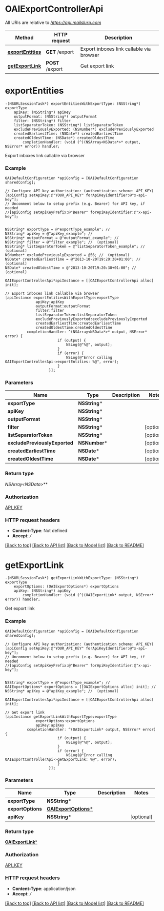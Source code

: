 # OAIExportControllerApi

All URIs are relative to *https://api.mailslurp.com*

Method | HTTP request | Description
------------- | ------------- | -------------
[**exportEntities**](OAIExportControllerApi#exportentities) | **GET** /export | Export inboxes link callable via browser
[**getExportLink**](OAIExportControllerApi#getexportlink) | **POST** /export | Get export link


# **exportEntities**
```objc
-(NSURLSessionTask*) exportEntitiesWithExportType: (NSString*) exportType
    apiKey: (NSString*) apiKey
    outputFormat: (NSString*) outputFormat
    filter: (NSString*) filter
    listSeparatorToken: (NSString*) listSeparatorToken
    excludePreviouslyExported: (NSNumber*) excludePreviouslyExported
    createdEarliestTime: (NSDate*) createdEarliestTime
    createdOldestTime: (NSDate*) createdOldestTime
        completionHandler: (void (^)(NSArray<NSData*>* output, NSError* error)) handler;
```

Export inboxes link callable via browser

### Example 
```objc
OAIDefaultConfiguration *apiConfig = [OAIDefaultConfiguration sharedConfig];

// Configure API key authorization: (authentication scheme: API_KEY)
[apiConfig setApiKey:@"YOUR_API_KEY" forApiKeyIdentifier:@"x-api-key"];
// Uncomment below to setup prefix (e.g. Bearer) for API key, if needed
//[apiConfig setApiKeyPrefix:@"Bearer" forApiKeyIdentifier:@"x-api-key"];


NSString* exportType = @"exportType_example"; // 
NSString* apiKey = @"apiKey_example"; // 
NSString* outputFormat = @"outputFormat_example"; // 
NSString* filter = @"filter_example"; //  (optional)
NSString* listSeparatorToken = @"listSeparatorToken_example"; //  (optional)
NSNumber* excludePreviouslyExported = @56; //  (optional)
NSDate* createdEarliestTime = @"2013-10-20T19:20:30+01:00"; //  (optional)
NSDate* createdOldestTime = @"2013-10-20T19:20:30+01:00"; //  (optional)

OAIExportControllerApi*apiInstance = [[OAIExportControllerApi alloc] init];

// Export inboxes link callable via browser
[apiInstance exportEntitiesWithExportType:exportType
              apiKey:apiKey
              outputFormat:outputFormat
              filter:filter
              listSeparatorToken:listSeparatorToken
              excludePreviouslyExported:excludePreviouslyExported
              createdEarliestTime:createdEarliestTime
              createdOldestTime:createdOldestTime
          completionHandler: ^(NSArray<NSData*>* output, NSError* error) {
                        if (output) {
                            NSLog(@"%@", output);
                        }
                        if (error) {
                            NSLog(@"Error calling OAIExportControllerApi->exportEntities: %@", error);
                        }
                    }];
```

### Parameters

Name | Type | Description  | Notes
------------- | ------------- | ------------- | -------------
 **exportType** | **NSString***|  | 
 **apiKey** | **NSString***|  | 
 **outputFormat** | **NSString***|  | 
 **filter** | **NSString***|  | [optional] 
 **listSeparatorToken** | **NSString***|  | [optional] 
 **excludePreviouslyExported** | **NSNumber***|  | [optional] 
 **createdEarliestTime** | **NSDate***|  | [optional] 
 **createdOldestTime** | **NSDate***|  | [optional] 

### Return type

**NSArray<NSData*>***

### Authorization

[API_KEY](../README#API_KEY)

### HTTP request headers

 - **Content-Type**: Not defined
 - **Accept**: */*

[[Back to top]](#) [[Back to API list]](../README#documentation-for-api-endpoints) [[Back to Model list]](../README#documentation-for-models) [[Back to README]](../README)

# **getExportLink**
```objc
-(NSURLSessionTask*) getExportLinkWithExportType: (NSString*) exportType
    exportOptions: (OAIExportOptions*) exportOptions
    apiKey: (NSString*) apiKey
        completionHandler: (void (^)(OAIExportLink* output, NSError* error)) handler;
```

Get export link

### Example 
```objc
OAIDefaultConfiguration *apiConfig = [OAIDefaultConfiguration sharedConfig];

// Configure API key authorization: (authentication scheme: API_KEY)
[apiConfig setApiKey:@"YOUR_API_KEY" forApiKeyIdentifier:@"x-api-key"];
// Uncomment below to setup prefix (e.g. Bearer) for API key, if needed
//[apiConfig setApiKeyPrefix:@"Bearer" forApiKeyIdentifier:@"x-api-key"];


NSString* exportType = @"exportType_example"; // 
OAIExportOptions* exportOptions = [[OAIExportOptions alloc] init]; // 
NSString* apiKey = @"apiKey_example"; //  (optional)

OAIExportControllerApi*apiInstance = [[OAIExportControllerApi alloc] init];

// Get export link
[apiInstance getExportLinkWithExportType:exportType
              exportOptions:exportOptions
              apiKey:apiKey
          completionHandler: ^(OAIExportLink* output, NSError* error) {
                        if (output) {
                            NSLog(@"%@", output);
                        }
                        if (error) {
                            NSLog(@"Error calling OAIExportControllerApi->getExportLink: %@", error);
                        }
                    }];
```

### Parameters

Name | Type | Description  | Notes
------------- | ------------- | ------------- | -------------
 **exportType** | **NSString***|  | 
 **exportOptions** | [**OAIExportOptions***](OAIExportOptions)|  | 
 **apiKey** | **NSString***|  | [optional] 

### Return type

[**OAIExportLink***](OAIExportLink)

### Authorization

[API_KEY](../README#API_KEY)

### HTTP request headers

 - **Content-Type**: application/json
 - **Accept**: */*

[[Back to top]](#) [[Back to API list]](../README#documentation-for-api-endpoints) [[Back to Model list]](../README#documentation-for-models) [[Back to README]](../README)

